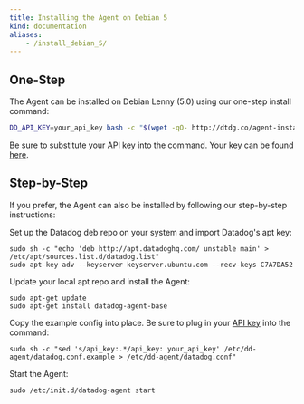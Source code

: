 ```yaml
---
title: Installing the Agent on Debian 5
kind: documentation
aliases:
    - /install_debian_5/
---
```


## One-Step

The Agent can be installed on Debian Lenny (5.0) using our one-step install command: <br/>
```bash
DD_API_KEY=your_api_key bash -c "$(wget -qO- http://dtdg.co/agent-install-debian)"
```

Be sure to substitute your API key into the command. Your key can be found [here](https://app.datadoghq.com/account/settings#api).

## Step-by-Step

If you prefer, the Agent can also be installed by following our step-by-step instructions:

Set up the Datadog deb repo on your system and import Datadog's apt key:
```shell
sudo sh -c "echo 'deb http://apt.datadoghq.com/ unstable main' > /etc/apt/sources.list.d/datadog.list"
sudo apt-key adv --keyserver keyserver.ubuntu.com --recv-keys C7A7DA52
```

Update your local apt repo and install the Agent:
```shell
sudo apt-get update
sudo apt-get install datadog-agent-base
```

Copy the example config into place. Be sure to plug in your [API key](https://app.datadoghq.com/account/settings#api) into the command:
```shell
sudo sh -c "sed 's/api_key:.*/api_key: your_api_key' /etc/dd-agent/datadog.conf.example > /etc/dd-agent/datadog.conf"
```

Start the Agent:
```shell
sudo /etc/init.d/datadog-agent start
```

